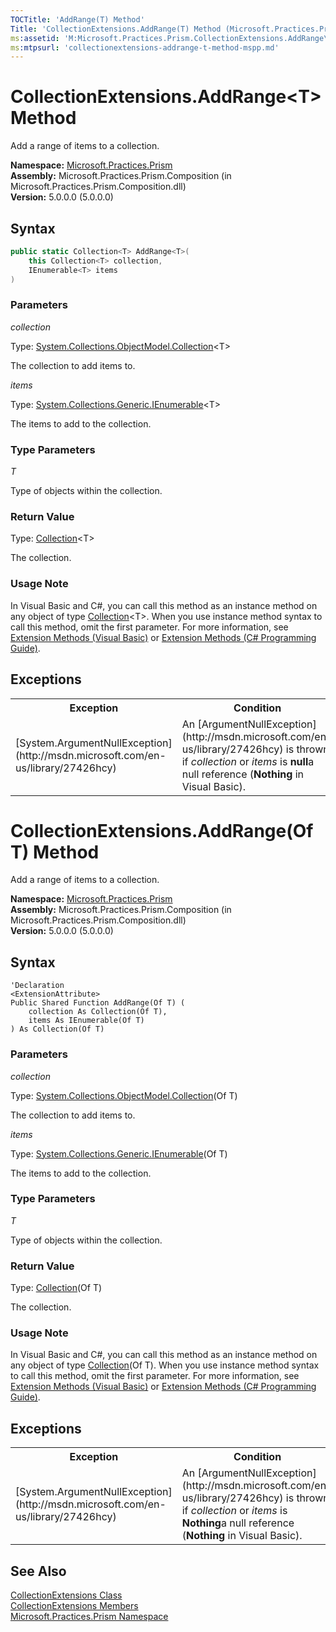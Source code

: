 ```yaml
---
TOCTitle: 'AddRange(T) Method'
Title: 'CollectionExtensions.AddRange(T) Method (Microsoft.Practices.Prism)'
ms:assetid: 'M:Microsoft.Practices.Prism.CollectionExtensions.AddRange\`\`1(System.Collections.ObjectModel.Collection{\`\`0},System.Collections.Generic.IEnumerable{\`\`0})'
ms:mtpsurl: 'collectionextensions-addrange-t-method-mspp.md'
---
```


# CollectionExtensions.AddRange&lt;T&gt; Method

Add a range of items to a collection.

**Namespace:** [Microsoft.Practices.Prism](/patterns-practices/reference/mspp-namespace)<br/>
**Assembly:** Microsoft.Practices.Prism.Composition (in Microsoft.Practices.Prism.Composition.dll)<br/>
**Version:** 5.0.0.0 (5.0.0.0)

## Syntax

```C#
public static Collection<T> AddRange<T>(
	this Collection<T> collection,
	IEnumerable<T> items
)
```
### Parameters

*collection*

Type: [System.Collections.ObjectModel.Collection](http://msdn.microsoft.com/en-us/library/ms132397)&lt;T&gt;

The collection to add items to.

*items*

Type: [System.Collections.Generic.IEnumerable](http://msdn.microsoft.com/en-us/library/9eekhta0)&lt;T&gt;

The items to add to the collection.

### Type Parameters

*T*

Type of objects within the collection.

### Return Value

Type: [Collection](http://msdn.microsoft.com/en-us/library/ms132397)&lt;T&gt;

The collection.

### Usage Note

In Visual Basic and C#, you can call this method as an instance method on any object of type [Collection](http://msdn.microsoft.com/en-us/library/ms132397)&lt;T&gt;. When you use instance method syntax to call this method, omit the first parameter. For more information, see [Extension Methods (Visual Basic)](http://msdn.microsoft.com/en-us/library/bb384936.aspx) or [Extension Methods (C# Programming Guide)](http://msdn.microsoft.com/en-us/library/bb383977.aspx).

## Exceptions

<table style="width:100%;">
<tr>
<th>Exception</th>
<th>Condition</th>
</tr>
<tr>
<td>[System.ArgumentNullException](http://msdn.microsoft.com/en-us/library/27426hcy)</td>
<td>An [ArgumentNullException](http://msdn.microsoft.com/en-us/library/27426hcy) is thrown if <em>collection</em> or <em>items</em> is <strong>null</strong>a null reference (<strong>Nothing</strong> in Visual Basic).</td>
</tr>
</table>

# CollectionExtensions.AddRange(Of T) Method

Add a range of items to a collection.

**Namespace:** [Microsoft.Practices.Prism](/patterns-practices/reference/mspp-namespace)<br/>
**Assembly:** Microsoft.Practices.Prism.Composition (in Microsoft.Practices.Prism.Composition.dll)<br/>
**Version:** 5.0.0.0 (5.0.0.0)

## Syntax

```VB
'Declaration
<ExtensionAttribute> 
Public Shared Function AddRange(Of T) ( 
	collection As Collection(Of T),
	items As IEnumerable(Of T)
) As Collection(Of T)
```

### Parameters

*collection*  

Type: [System.Collections.ObjectModel.Collection](http://msdn.microsoft.com/en-us/library/ms132397)(Of T)

The collection to add items to.

*items*  

Type: [System.Collections.Generic.IEnumerable](http://msdn.microsoft.com/en-us/library/9eekhta0)(Of T)

The items to add to the collection.

### Type Parameters

*T* 

Type of objects within the collection.

### Return Value

Type: [Collection](http://msdn.microsoft.com/en-us/library/ms132397)(Of T)

The collection.

### Usage Note

In Visual Basic and C#, you can call this method as an instance method on any object of type [Collection](http://msdn.microsoft.com/en-us/library/ms132397)(Of T). When you use instance method syntax to call this method, omit the first parameter. For more information, see [Extension Methods (Visual Basic)](http://msdn.microsoft.com/en-us/library/bb384936.aspx) or [Extension Methods (C# Programming Guide)](http://msdn.microsoft.com/en-us/library/bb383977.aspx).

## Exceptions

<table style="width:100%;">
<tr>
<th>Exception</th>
<th>Condition</th>
</tr>
<tr>
<td>[System.ArgumentNullException](http://msdn.microsoft.com/en-us/library/27426hcy)</td>
<td>An [ArgumentNullException](http://msdn.microsoft.com/en-us/library/27426hcy) is thrown if <em>collection</em> or <em>items</em> is <strong>Nothing</strong>a null reference (<strong>Nothing</strong> in Visual Basic).</td>
</tr>
</table>

## See Also

[CollectionExtensions Class](/patterns-practices/reference/collectionextensions-class-mspp)<br/>
[CollectionExtensions Members](/patterns-practices/reference/collectionextensions-members-mspp)<br/>
[Microsoft.Practices.Prism Namespace](/patterns-practices/reference/mspp-namespace)<br/>